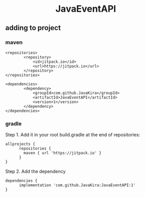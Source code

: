 <h1 align="center">JavaEventAPI</h1>

## adding to project
### maven 
````
<repositories>
        <repository>
            <id>jitpack.io</id>
            <url>https://jitpack.io</url>
        </repository>
</repositories>
    
<dependencies>
        <dependency>
            <groupId>com.github.JavaKira</groupId>
            <artifactId>JavaEventAPI</artifactId>
            <version>1</version>
        </dependency>
</dependencies>
````
### gradle
Step 1. Add it in your root build.gradle at the end of repositories:
````
allprojects {
      repositories {
        maven { url 'https://jitpack.io' }
      }
}
````
Step 2. Add the dependency
```` 
dependencies {
      implementation 'com.github.JavaKira:JavaEventAPI:1'
}
````
